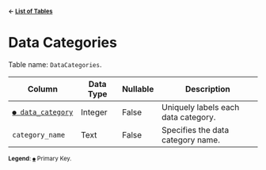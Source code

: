 <sup>**← [List of Tables](../../README.md#metadatabase-schema)**</sup>

# Data Categories

Table name: `DataCategories`.

| Column                                  | Data Type | Nullable | Description                         |
| --------------------------------------- | --------- | -------- | ----------------------------------- |
| [`● data_category`](data_categories.md) | Integer   | False    | Uniquely labels each data category. |
| `category_name`                         | Text      | False    | Specifies the data category name.   |

<sup>**Legend**: [`●`](data_categories.md) Primary Key.</sup>
